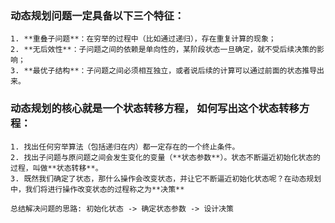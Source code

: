 

### 动态规划问题一定具备以下三个特征：

    1. **重叠子问题**：在穷举的过程中（比如通过递归），存在重复计算的现象；
    2. **无后效性**：子问题之间的依赖是单向性的，某阶段状态一旦确定，就不受后续决策的影响；
    3. **最优子结构**：子问题之间必须相互独立，或者说后续的计算可以通过前面的状态推导出来。

### 动态规划的核心就是一个**状态转移方程**， 如何写出这个状态转移方程：
    1. 找出任何穷举算法（包括递归在内）都一定存在的一个终止条件。
    2. 找出子问题与原问题之间会发生变化的变量（**状态参数**）。状态不断逼近初始化状态的过程，叫做**状态转移**。
    3. 既然我们确定了状态，那什么操作会改变状态，并让它不断逼近初始化状态呢？在动态规划中，我们将进行操作改变状态的过程称之为**决策**
    
    总结解决问题的思路: 初始化状态 -> 确定状态参数 -> 设计决策